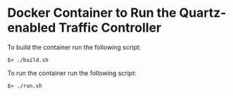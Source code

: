 # Docker Container to Run the Quartz-enabled Traffic Controller #

To build the container run the following script:
```
$> ./build.sh
```

To run the container run the following script:
```
$> ./run.sh
```
